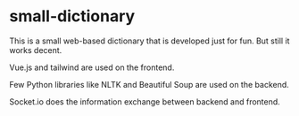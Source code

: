 # small-dictionary
This is a small web-based dictionary that is developed just for fun. But still it works decent.

Vue.js and tailwind are used on the frontend.

Few Python libraries like NLTK and Beautiful Soup are used on the backend. 

Socket.io does the information exchange between backend and frontend. 
